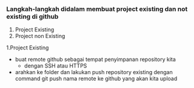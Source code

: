 ### Langkah-langkah didalam membuat project existing dan not existing di github
1. Project Existing
2. Project non Existing 

1.Project Existing
* buat remote github sebagai tempat penyimpanan repository kita
  * dengan SSH atau HTTPS
* arahkan ke folder dan lakukan push repository existing  dengan command git push nama remote ke github yang akan kita upload
